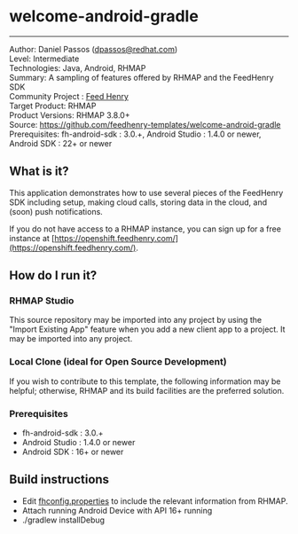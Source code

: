 # welcome-android-gradle
---------
Author: Daniel Passos (dpassos@redhat.com)   
Level: Intermediate   
Technologies: Java, Android, RHMAP   
Summary: A sampling of features offered by RHMAP and the FeedHenry SDK   
Community Project : [Feed Henry](http://feedhenry.org)   
Target Product: RHMAP   
Product Versions: RHMAP 3.8.0+   
Source: https://github.com/feedhenry-templates/welcome-android-gradle   
Prerequisites: fh-android-sdk : 3.0.+, Android Studio : 1.4.0 or newer, Android SDK : 22+ or newer   

## What is it?

This application demonstrates how to use several pieces of the FeedHenry SDK including setup, making cloud calls, storing data in the cloud, and (soon) push notifications.

If you do not have access to a RHMAP instance, you can sign up for a free instance at [https://openshift.feedhenry.com/](https://openshift.feedhenry.com/).

## How do I run it?

### RHMAP Studio

This source repository may be imported into any project by using the "Import Existing App" feature when you add a new client app to a project.  It may be imported into any project.

### Local Clone (ideal for Open Source Development)
If you wish to contribute to this template, the following information may be helpful; otherwise, RHMAP and its build facilities are the preferred solution.

###  Prerequisites
 * fh-android-sdk : 3.0.+
 * Android Studio : 1.4.0 or newer
 * Android SDK : 16+ or newer

## Build instructions
 * Edit [fhconfig.properties](app/src/main/assets/fhconfig.properties) to include the relevant information from RHMAP.
 * Attach running Android Device with API 16+ running
 * ./gradlew installDebug

